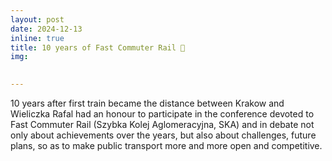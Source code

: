 ```yaml
---
layout: post
date: 2024-12-13
inline: true
title: 10 years of Fast Commuter Rail 🚆
img: 

     
---
```


10 years after first train became the distance between Krakow and Wieliczka Rafal had an honour to participate in the conference devoted to Fast Commuter Rail (Szybka Kolej Aglomeracyjna, SKA) and in debate not only about achievements over the years, but also about challenges, future plans, so as to make public transport more and more open and competitive.
